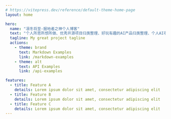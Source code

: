 ```yaml
---
# https://vitepress.dev/reference/default-theme-home-page
layout: home

hero:
  name: "凛冬将至-掘地者之神个人博客"
  text: "个人所思所想所做、优秀开源项目归类整理、好玩有趣的AI产品归类整理、个人AI项目展示的平台"
  tagline: My great project tagline
  actions:
    - theme: brand
      text: Markdown Examples
      link: /markdown-examples
    - theme: alt
      text: API Examples
      link: /api-examples

features:
  - title: Feature A
    details: Lorem ipsum dolor sit amet, consectetur adipiscing elit
  - title: Feature B
    details: Lorem ipsum dolor sit amet, consectetur adipiscing elit
  - title: Feature C
    details: Lorem ipsum dolor sit amet, consectetur adipiscing elit
---
```



